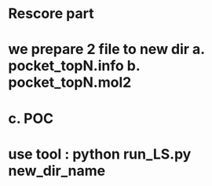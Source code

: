# Rescore part
# we prepare 2 file to new dir a. pocket_topN.info b. pocket_topN.mol2
# c. POC



# use tool :  python run_LS.py new_dir_name
